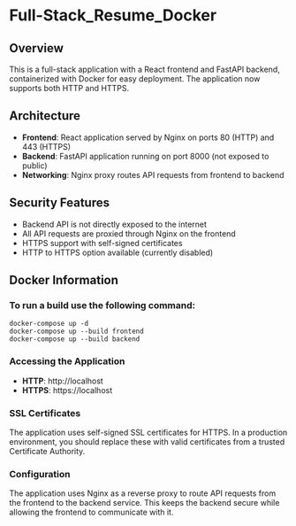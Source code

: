 # Full-Stack_Resume_Docker

## Overview
This is a full-stack application with a React frontend and FastAPI backend, containerized with Docker for easy deployment. The application now supports both HTTP and HTTPS.

## Architecture
- **Frontend**: React application served by Nginx on ports 80 (HTTP) and 443 (HTTPS)
- **Backend**: FastAPI application running on port 8000 (not exposed to public)
- **Networking**: Nginx proxy routes API requests from frontend to backend

## Security Features
- Backend API is not directly exposed to the internet
- All API requests are proxied through Nginx on the frontend
- HTTPS support with self-signed certificates
- HTTP to HTTPS option available (currently disabled)

## Docker Information
### To run a build use the following command:
```
docker-compose up -d
docker-compose up --build frontend
docker-compose up --build backend
```

### Accessing the Application
- **HTTP**: http://localhost
- **HTTPS**: https://localhost

### SSL Certificates
The application uses self-signed SSL certificates for HTTPS. In a production environment, you should replace these with valid certificates from a trusted Certificate Authority.

### Configuration
The application uses Nginx as a reverse proxy to route API requests from the frontend to the backend service. This keeps the backend secure while allowing the frontend to communicate with it.